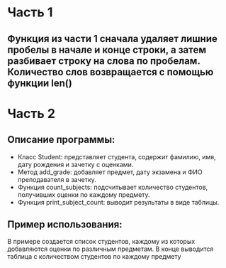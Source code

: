 # Часть 1
## Функция из части 1 сначала удаляет лишние пробелы в начале и конце строки, а затем разбивает строку на слова по пробелам. Количество слов возвращается с помощью функции len()

# Часть 2
## Описание программы:
* Класс Student: представляет студента, содержит фамилию, имя, дату рождения и зачетку с оценками.
* Метод add_grade: добавляет предмет, дату экзамена и ФИО преподавателя в зачетку.
* Функция count_subjects: подсчитывает количество студентов, получивших оценки по каждому предмету.
* Функция print_subject_count: выводит результаты в виде таблицы.
## Пример использования:
В примере создается список студентов, каждому из которых добавляются оценки по различным предметам. В конце выводится таблица с количеством студентов по каждому предмету
